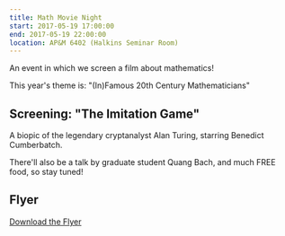 ```yaml
---
title: Math Movie Night
start: 2017-05-19 17:00:00
end: 2017-05-19 22:00:00
location: AP&M 6402 (Halkins Seminar Room)
---
```


An event in which we screen a film about mathematics! 

This year's theme is: "(In)Famous 20th Century Mathematicians"

## Screening: "The Imitation Game"

A biopic of the legendary cryptanalyst Alan Turing, starring Benedict Cumberbatch. 

There'll also be a talk by graduate student Quang Bach, and much FREE food, so stay tuned!

## Flyer

[Download the Flyer](/static/sp17/Turing_Movie_Night.png)

